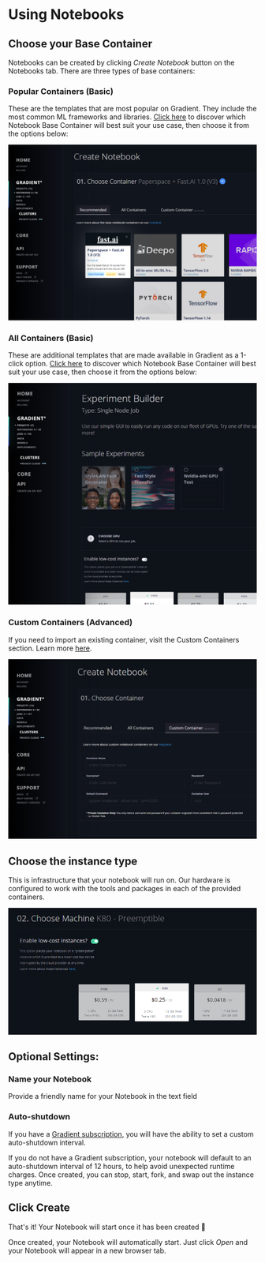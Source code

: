 # Using Notebooks

## Choose your Base Container

Notebooks can be created by clicking _Create Notebook_ button on the Notebooks tab.  There are three types of base containers:

### Popular Containers \(Basic\)

These are the templates that are most popular on Gradient.  They include the most common ML frameworks and libraries.  [Click here](../notebook-containers/) to discover which Notebook Base Container will best suit your use case, then choose it from the options below:

![](../../.gitbook/assets/image%20%2856%29.png)

### All Containers \(Basic\)

These are additional templates that are made available in Gradient as a 1-click option.  [Click here](../notebook-containers/) to discover which Notebook Base Container will best suit your use case, then choose it from the options below:

![](../../.gitbook/assets/image%20%283%29.png)

### Custom Containers \(Advanced\)

If you need to import an existing container, visit the Custom Containers section. Learn more [here](../notebook-containers/).

![](../../.gitbook/assets/image%20%2849%29.png)

## Choose the instance type

This is infrastructure that your notebook will run on. Our hardware is configured to work with the tools and packages in each of the provided containers.

![](../../.gitbook/assets/image%20%2838%29.png)

## Optional Settings:

### Name your Notebook

Provide a friendly name for your Notebook in the text field

### Auto-shutdown

If you have a [Gradient subscription](https://gradient.paperspace.com/pricing), you will have the ability to set a custom auto-shutdown interval. 

If you do not have a Gradient subscription, your notebook will default to an auto-shutdown interval of 12 hours, to help avoid unexpected runtime charges. Once created, you can stop, start, fork, and swap out the instance type anytime. 

## Click Create

That's it! Your Notebook will start once it has been created 🚀

Once created, your Notebook will automatically start.  Just click _Open_ and your Notebook will appear in a new browser tab.

